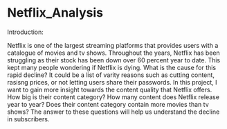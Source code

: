 # Netflix_Analysis

Introduction:

Netflix is one of the largest streaming platforms that provides users with a catalogue of movies and tv shows. Throughout the years, Netflix has been struggling as their stock has been down over 60 percent year to date. This kept many people wondering if Netflix is dying. What is the cause for this rapid decline? It could be a list of varity reasons such as cutting content, rasisng prices, or not letting users share their passwords. In this project, I want to gain more insight towards the content quality that Netflix offers. How big is their content category? How many content does Netflix release year to year? Does their content category contain more movies than tv shows? The answer to these questions will help us understand the decline in subscribers.
